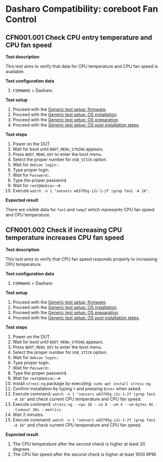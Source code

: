 # Dasharo Compatibility: coreboot Fan Control

## CFN001.001 Check CPU entry temperature and CPU fan speed

**Test description**

This test aims to verify that data for CPU temperature and CPU fan speed is
available.

**Test configuration data**

1. `FIRMWARE` = Dasharo

**Test setup**

1. Proceed with the
   [Generic test setup: firmware](../generic-test-setup.md#firmware).
1. Proceed with the
   [Generic test setup: OS installation](../generic-test-setup.md#os-installation).
1. Proceed with the
   [Generic test setup: OS preparation](../generic-test-setup.md#os-preparation).
1. Proceed with the
   [Generic test setup: OS post installation steps](../generic-test-setup.md#post-installation).

**Test steps**

1. Power on the DUT.
1. Wait for boot until `BOOT_MENU_STRING` appears.
1. Press `BOOT_MENU_KEY` to enter the boot menu.
1. Select the proper number for `USB_STICK` option.
1. Wait for `debian login:`.
1. Type proper login.
1. Wait for `Password:`.
1. Type the proper password.
1. Wait for `root@debian:~#`.
1. Execute `watch -n 1 "sensors w83795g-i2c-1-2f |grep fan1 -A 16"`.

**Expected result**

There are visible data for `fan1` and `temp7` which represents CPU fan speed and
CPU temperature.

## CFN001.002 Check if increasing CPU temperature increases CPU fan speed

**Test description**

This test aims to verify that CPU fan speed responds properly to increasing CPU
temperature.

**Test configuration data**

1. `FIRMWARE` = Dasharo

**Test setup**

1. Proceed with the
   [Generic test setup: firmware](../generic-test-setup.md#firmware).
1. Proceed with the
   [Generic test setup: OS installation](../generic-test-setup.md#os-installation).
1. Proceed with the
   [Generic test setup: OS preparation](../generic-test-setup.md#os-preparation).
1. Proceed with the
   [Generic test setup: OS post installation steps](../generic-test-setup.md#post-installation).

**Test steps**

1. Power on the DUT.
1. Wait for boot until `BOOT_MENU_STRING` appears.
1. Press `BOOT_MENU_KEY` to enter the boot menu.
1. Select the proper number for `USB_STICK` option.
1. Wait for `debian login:`.
1. Type proper login.
1. Wait for `Password:`.
1. Type the proper password.
1. Wait for `root@debian:~#`.
1. Install `stress-ng` package by executing: `sudo apt install stress-ng`.
1. Confirm installation by typing `Y` and pressing `Enter` when asked.
1. Execute command: `watch -n 1 "sensors w83795g-i2c-1-2f |grep fan1 -A 16"`
    and check current CPU temperature and CPU fan speed.
1. Execute command:
    `stress-ng --cpu 16 --io 8 --vm 4 --vm-bytes 4G --timeout 30s --metrics`.
1. Wait 2 minutes.
1. Execute command: `watch -n 1 "sensors w83795g-i2c-1-2f |grep fan1 -A 16"`
    and check current CPU temperature and CPU fan speed.

**Expected result**

1. The CPU temperature after the second check is higher at least 20 degrees.
1. The CPU fan speed after the second check is higher at least 1000 RPM.
